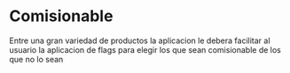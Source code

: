 # Comisionable
Entre una gran variedad de productos la aplicacion le debera facilitar al usuario la aplicacion de flags para elegir los que sean comisionable de los que no lo sean

